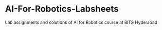 # AI-For-Robotics-Labsheets
Lab assignments and solutions of AI for Robotics course at BITS Hyderabad
